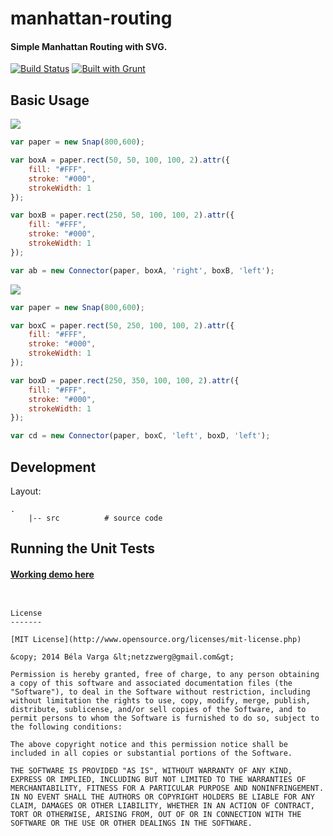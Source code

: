 manhattan-routing
=================
#### Simple Manhattan Routing with SVG. ####

[![Build Status](https://travis-ci.org/netzzwerg/manhattan-routing.png)](https://travis-ci.org/netzzwerg/manhattan-routing) [![Built with Grunt](https://cdn.gruntjs.com/builtwith.png)](http://gruntjs.com/)

Basic Usage
------------

![](http://netzzwerg.github.io/manhattan-routing/images/routing-1.svg)

```js
var paper = new Snap(800,600);

var boxA = paper.rect(50, 50, 100, 100, 2).attr({
    fill: "#FFF",
    stroke: "#000",
    strokeWidth: 1
});

var boxB = paper.rect(250, 50, 100, 100, 2).attr({
    fill: "#FFF",
    stroke: "#000",
    strokeWidth: 1
});

var ab = new Connector(paper, boxA, 'right', boxB, 'left');
```

![](http://netzzwerg.github.io/manhattan-routing/images/routing-2.svg)

```js
var paper = new Snap(800,600);

var boxC = paper.rect(50, 250, 100, 100, 2).attr({
    fill: "#FFF",
    stroke: "#000",
    strokeWidth: 1
});

var boxD = paper.rect(250, 350, 100, 100, 2).attr({
    fill: "#FFF",
    stroke: "#000",
    strokeWidth: 1
});

var cd = new Connector(paper, boxC, 'left', boxD, 'left');
```

Development
------------

Layout:

    .
        |-- src          # source code

    
Running the Unit Tests
--------------------------------------
#### [Working demo here](http://plnkr.co/edit/8h8wZpzyjaUOihoftF5K?p=preview) ####

```


License
-------

[MIT License](http://www.opensource.org/licenses/mit-license.php)

&copy; 2014 Béla Varga &lt;netzzwerg@gmail.com&gt;

Permission is hereby granted, free of charge, to any person obtaining a copy of this software and associated documentation files (the "Software"), to deal in the Software without restriction, including without limitation the rights to use, copy, modify, merge, publish, distribute, sublicense, and/or sell copies of the Software, and to permit persons to whom the Software is furnished to do so, subject to the following conditions:

The above copyright notice and this permission notice shall be included in all copies or substantial portions of the Software.

THE SOFTWARE IS PROVIDED "AS IS", WITHOUT WARRANTY OF ANY KIND, EXPRESS OR IMPLIED, INCLUDING BUT NOT LIMITED TO THE WARRANTIES OF MERCHANTABILITY, FITNESS FOR A PARTICULAR PURPOSE AND NONINFRINGEMENT. IN NO EVENT SHALL THE AUTHORS OR COPYRIGHT HOLDERS BE LIABLE FOR ANY CLAIM, DAMAGES OR OTHER LIABILITY, WHETHER IN AN ACTION OF CONTRACT, TORT OR OTHERWISE, ARISING FROM, OUT OF OR IN CONNECTION WITH THE SOFTWARE OR THE USE OR OTHER DEALINGS IN THE SOFTWARE.
